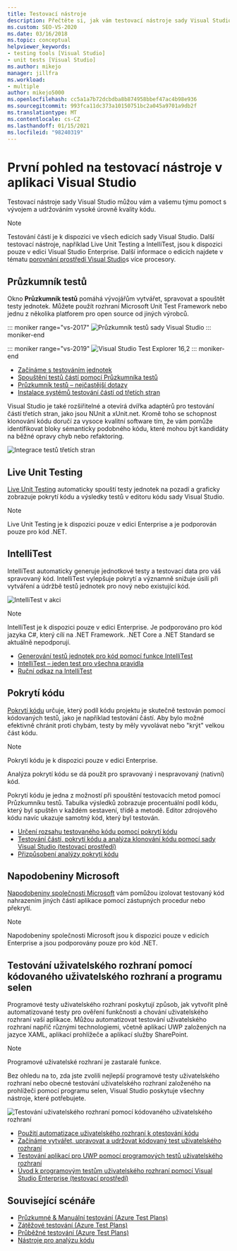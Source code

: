 ```yaml
---
title: Testovací nástroje
description: Přečtěte si, jak vám testovací nástroje sady Visual Studio můžou a váš tým pomůžou vyvíjet a udržovat vysoké standardy kvality kódu.
ms.custom: SEO-VS-2020
ms.date: 03/16/2018
ms.topic: conceptual
helpviewer_keywords:
- testing tools [Visual Studio]
- unit tests [Visual Studio]
ms.author: mikejo
manager: jillfra
ms.workload:
- multiple
author: mikejo5000
ms.openlocfilehash: cc5a1a7b72dcbdba8b874958bbef47ac4b98e936
ms.sourcegitcommit: 993fca11dc373a10150751bc2a045a9701a9db2f
ms.translationtype: MT
ms.contentlocale: cs-CZ
ms.lasthandoff: 01/15/2021
ms.locfileid: "98240319"
---
```

# <a name="first-look-at-testing-tools-in-visual-studio"></a>První pohled na testovací nástroje v aplikaci Visual Studio

Testovací nástroje sady Visual Studio můžou vám a vašemu týmu pomoct s vývojem a udržováním vysoké úrovně kvality kódu.

> [!NOTE]
> Testování částí je k dispozici ve všech edicích sady Visual Studio. Další testovací nástroje, například Live Unit Testing a IntelliTest, jsou k dispozici pouze v edici Visual Studio Enterprise. Další informace o edicích najdete v tématu [porovnání prostředí Visual Studio](https://visualstudio.microsoft.com/vs/compare/)s více procesory.

## <a name="test-explorer"></a>Průzkumník testů

Okno **Průzkumník testů** pomáhá vývojářům vytvářet, spravovat a spouštět testy jednotek. Můžete použít rozhraní Microsoft Unit Test Framework nebo jednu z několika platforem pro open source od jiných výrobců.

::: moniker range="vs-2017"
![Průzkumník testů sady Visual Studio](media/devtest-testexplorer.png)
::: moniker-end

::: moniker range="vs-2019"
![Visual Studio Test Explorer 16,2](media/vs-2019/test-explorer-16-2.PNG)
::: moniker-end

* [Začínáme s testováním jednotek](unit-test-your-code.md)
* [Spouštění testů částí pomocí Průzkumníka testů](run-unit-tests-with-test-explorer.md)
* [Průzkumník testů – nejčastější dotazy](test-explorer-faq.md)
* [Instalace systémů testování částí od třetích stran](install-third-party-unit-test-frameworks.md)

Visual Studio je také rozšiřitelné a otevírá dvířka adaptérů pro testování částí třetích stran, jako jsou NUnit a xUnit.net. Kromě toho se schopnost klonování kódu doručí za vysoce kvalitní software tím, že vám pomůže identifikovat bloky sémanticky podobného kódu, které mohou být kandidáty na běžné opravy chyb nebo refaktoring.

![Integrace testů třetích stran](media/devtest-thirdparty.png)

## <a name="live-unit-testing"></a>Live Unit Testing

[Live Unit Testing](../test/live-unit-testing.md) automaticky spouští testy jednotek na pozadí a graficky zobrazuje pokrytí kódu a výsledky testů v editoru kódu sady Visual Studio.

> [!NOTE]
> Live Unit Testing je k dispozici pouze v edici Enterprise a je podporován pouze pro kód .NET.

## <a name="intellitest"></a>IntelliTest

IntelliTest automaticky generuje jednotkové testy a testovací data pro váš spravovaný kód. IntelliTest vylepšuje pokrytí a významně snižuje úsilí při vytváření a údržbě testů jednotek pro nový nebo existující kód.

![IntelliTest v akci](media/devtest-intellitest.png)

> [!NOTE]
> IntelliTest je k dispozici pouze v edici Enterprise. Je podporováno pro kód jazyka C#, který cílí na .NET Framework. .NET Core a .NET Standard se aktuálně nepodporují.

* [Generování testů jednotek pro kód pomocí funkce IntelliTest](generate-unit-tests-for-your-code-with-intellitest.md)
* [IntelliTest – jeden test pro všechna pravidla](https://devblogs.microsoft.com/devops/intellitest-one-test-to-rule-them-all/)
* [Ruční odkaz na IntelliTest](intellitest-manual/index.md)

## <a name="code-coverage"></a>Pokrytí kódu

[Pokrytí kódu](../test/using-code-coverage-to-determine-how-much-code-is-being-tested.md) určuje, který podíl kódu projektu je skutečně testován pomocí kódovaných testů, jako je například testování částí. Aby bylo možné efektivně chránit proti chybám, testy by měly vyvolávat nebo "krýt" velkou část kódu.

> [!NOTE]
> Pokrytí kódu je k dispozici pouze v edici Enterprise.

Analýza pokrytí kódu se dá použít pro spravovaný i nespravovaný (nativní) kód.

Pokrytí kódu je jedna z možností při spouštění testovacích metod pomocí Průzkumníku testů. Tabulka výsledků zobrazuje procentuální podíl kódu, který byl spuštěn v každém sestavení, třídě a metodě. Editor zdrojového kódu navíc ukazuje samotný kód, který byl testován.

* [Určení rozsahu testovaného kódu pomocí pokrytí kódu](using-code-coverage-to-determine-how-much-code-is-being-tested.md)
* [Testování částí, pokrytí kódu a analýza klonování kódu pomocí sady Visual Studio (testovací prostředí)](https://www.boost.org/doc/libs/1_71_0/libs/test/doc/html/index.html)
* [Přizpůsobení analýzy pokrytí kódu](customizing-code-coverage-analysis.md)

## <a name="microsoft-fakes"></a>Napodobeniny Microsoft

[Napodobeniny společnosti Microsoft](../test/isolating-code-under-test-with-microsoft-fakes.md) vám pomůžou izolovat testovaný kód nahrazením jiných částí aplikace pomocí zástupných procedur nebo překrytí.

> [!NOTE]
> Napodobeniny společnosti Microsoft jsou k dispozici pouze v edicích Enterprise a jsou podporovány pouze pro kód .NET.

## <a name="user-interface-testing-with-coded-ui-and-selenium"></a>Testování uživatelského rozhraní pomocí kódovaného uživatelského rozhraní a programu selen

Programové testy uživatelského rozhraní poskytují způsob, jak vytvořit plně automatizované testy pro ověření funkčnosti a chování uživatelského rozhraní vaší aplikace. Můžou automatizovat testování uživatelského rozhraní napříč různými technologiemi, včetně aplikací UWP založených na jazyce XAML, aplikací prohlížeče a aplikací služby SharePoint.

> [!NOTE]
> Programové uživatelské rozhraní je zastaralé funkce.

Bez ohledu na to, zda jste zvolili nejlepší programové testy uživatelského rozhraní nebo obecné testování uživatelského rozhraní založeného na prohlížeči pomocí programu selen, Visual Studio poskytuje všechny nástroje, které potřebujete.

![Testování uživatelského rozhraní pomocí kódovaného uživatelského rozhraní](media/devtest-codeduitest.png)

* [Použití automatizace uživatelského rozhraní k otestování kódu](use-ui-automation-to-test-your-code.md)
* [Začínáme vytvářet, upravovat a udržovat kódovaný test uživatelského rozhraní](walkthrough-creating-editing-and-maintaining-a-coded-ui-test.md)
* [Testování aplikací pro UWP pomocí programových testů uživatelského rozhraní](test-uwp-app-with-coded-ui-test.md)
* [Úvod k programovým testům uživatelského rozhraní pomocí Visual Studio Enterprise (testovací prostředí)](https://www.boost.org/doc/libs/1_71_0/libs/test/doc/html/index.html)

## <a name="related-scenarios"></a>Související scénáře

* [Průzkumné & Manuální testování (Azure Test Plans)](/azure/devops/test/index?view=vsts&preserve-view=true)
* [Zátěžové testování (Azure Test Plans)](/azure/devops/test/load-test/index?view=vsts&preserve-view=true)
* [Průběžné testování (Azure Test Plans)](/azure/devops/pipelines/test/getting-started-with-continuous-testing?view=vsts&preserve-view=true)
* [Nástroje pro analýzu kódu](../code-quality/code-analysis-for-managed-code-overview.md)
